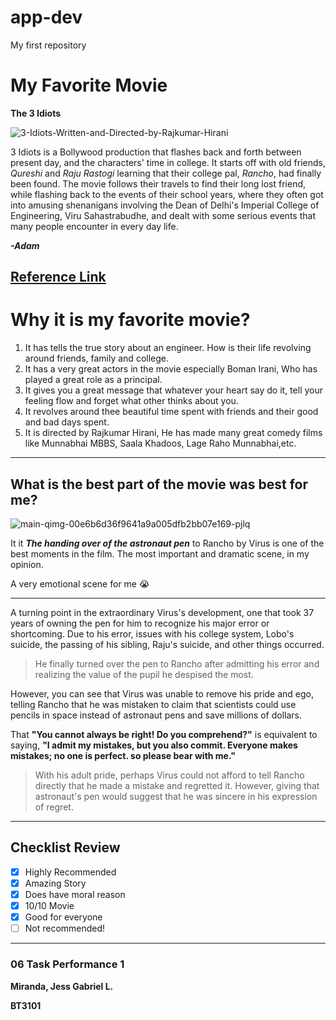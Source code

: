 # app-dev
My first repository
# My Favorite Movie
**The 3 Idiots**

![3-Idiots-Written-and-Directed-by-Rajkumar-Hirani](https://user-images.githubusercontent.com/102494237/206696067-2f267041-b89a-4c1d-a455-eab907bed297.jpg)

3 Idiots is a Bollywood production that flashes back and forth between present day, and the characters' time in college. It starts off with old friends, *Qureshi* and *Raju Rastogi* learning that their college pal, *Rancho*, had finally been found. The movie follows their travels to find their long lost friend, while flashing back to the events of their school years, where they often got into amusing shenanigans involving the Dean of Delhi's Imperial College of Engineering, Viru Sahastrabudhe, and dealt with some serious events that many people encounter in every day life.

***-Adam***

[Reference Link](https://www.imdb.com/title/tt1187043/plotsummary)
---
# **Why it is my favorite movie?**
1. It has tells the true story about an engineer. How is their life revolving around friends, family and college.
2. It has a very great actors in the movie especially Boman Irani, Who has played a great role as a principal.
3. It gives you a great message that whatever your heart say do it, tell your feeling flow and forget what other thinks about you.
4. It revolves around thee beautiful time spent with friends and their good and bad days spent.
5. It is directed by Rajkumar Hirani, He has made many great comedy films like Munnabhai MBBS, Saala Khadoos, Lage Raho Munnabhai,etc.
---

## What is the best part of the movie was best for me?

![main-qimg-00e6b6d36f9641a9a005dfb2bb07e169-pjlq](https://user-images.githubusercontent.com/102494237/206696672-8526a41f-7dbe-49b8-90d8-a9216bb734c9.jpg)

It it ***The handing over of the astronaut pen*** to Rancho by Virus is one of the best moments in the film. The most important and dramatic scene, in my opinion.

A very emotional scene for me 😭

---
A turning point in the extraordinary Virus's development, one that took 37 years of owning the pen for him to recognize his major error or shortcoming. Due to his error, issues with his college system, Lobo's suicide, the passing of his sibling, Raju's suicide, and other things occurred.

> He finally turned over the pen to Rancho after admitting his error and realizing the value of the pupil he despised the most.

However, you can see that Virus was unable to remove his pride and ego, telling Rancho that he was mistaken to claim that scientists could use pencils in space instead of astronaut pens and save millions of dollars.

That **"You cannot always be right! Do you comprehend?"** is equivalent to saying, **"I admit my mistakes, but you also commit. Everyone makes mistakes; no one is perfect. so please bear with me."**

>With his adult pride, perhaps Virus could not afford to tell Rancho directly that he made a mistake and regretted it. However, giving that astronaut's pen would suggest that he was sincere in his expression of regret.

---
## Checklist Review
- [x] Highly Recommended
- [x] Amazing Story
- [x] Does have moral reason
- [x] 10/10 Movie
- [x] Good for everyone
- [ ] Not recommended!

---
### 06 Task Performance 1

**Miranda, Jess Gabriel L.**

**BT3101**
